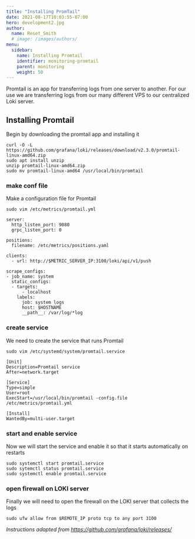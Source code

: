 ```yaml
---
title: "Installing PromTail"
date: 2021-08-17T10:03:55-07:00
hero: development2.jpg
author:
  name: Reset_Smith
  # image: /images/authors/
menu:
  sidebar:
    name: Installing Promtail
    identifier: monitoring-promtail
    parent: monitoring
    weight: 50
---
```


Promtail is an app for transferring logs from one server to another. For our use we are transferring logs from our many different VPS to our centralized Loki server.

## Installing Promtail

Begin by downloading the promtail app and installing it
```
curl -O -L https://github.com/grafana/loki/releases/download/v2.3.0/promtail-linux-amd64.zip
sudo apt install unzip
unzip promtail-linux-amd64.zip
sudo mv promtail-linux-amd64 /usr/local/bin/promtail
```

### make conf file

Make a configuration file for Promtail
```
sudo vim /etc/metrics/promtail.yml
```

```
server:
  http_listen_port: 9080
  grpc_listen_port: 0

positions:
  filename: /etc/metrics/positions.yaml

clients:
  - url: http://$METRIC_SERVER_IP:3100/loki/api/v1/push

scrape_configs:
- job_name: system
  static_configs:
  - targets:
      - localhost
    labels:
      job: system logs
      host: $HOSTNAME
      __path__: /var/log/*log
```

### create service

We need to create the service that runs Promtail
```
sudo vim /etc/systemd/system/promtail.service
```

```
[Unit]
Description=Promtail service
After=network.target

[Service]
Type=simple
User=root
ExecStart=/usr/local/bin/promtail -config.file /etc/metrics/promtail.yml

[Install]
WantedBy=multi-user.target
```

### start and enable service

Now we will start the service and enable it so that it starts automatically on restarts
```
sudo systemctl start promtail.service
sudo sytemctl status promtail.service
sudo systemctl enable promtail.service
```

### open firewall on LOKI server

Finally we will need to open the firewall on the LOKI server that collects the logs
```
sudo ufw allow from $REMOTE_IP proto tcp to any port 3100
```

*Instructions adapted from https://github.com/grafana/loki/releases/*
